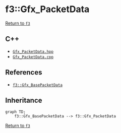 # f3::Gfx_PacketData

[Return to `f3`](/docs/f3.md)

## C++

- [`Gfx_PacketData.hpp`](/c++/include/Gfx_PacketData.hpp)
- [`Gfx_PacketData.cpp`](/c++/source/Gfx_PacketData.cpp)

## References

- [`f3::Gfx_BasePacketData`](/docs/f3/Gfx_BasePacketData.md)

## Inheritance

```mermaid
graph TD;
    f3::Gfx_BasePacketData --> f3::Gfx_PacketData
```

[Return to `f3`](/docs/f3.md)
